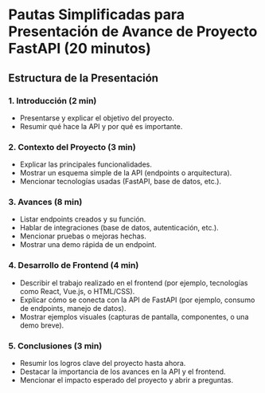# Pautas Simplificadas para Presentación de Avance de Proyecto FastAPI (20 minutos)

## Estructura de la Presentación

### 1. Introducción (2 min)
- Presentarse y explicar el objetivo del proyecto.
- Resumir qué hace la API y por qué es importante.

### 2. Contexto del Proyecto (3 min)
- Explicar las principales funcionalidades.
- Mostrar un esquema simple de la API (endpoints o arquitectura).
- Mencionar tecnologías usadas (FastAPI, base de datos, etc.).

### 3. Avances (8 min)
- Listar endpoints creados y su función.
- Hablar de integraciones (base de datos, autenticación, etc.).
- Mencionar pruebas o mejoras hechas.
- Mostrar una demo rápida de un endpoint.

### 4. Desarrollo de Frontend (4 min)
- Describir el trabajo realizado en el frontend (por ejemplo, tecnologías como React, Vue.js, o HTML/CSS).
- Explicar cómo se conecta con la API de FastAPI (por ejemplo, consumo de endpoints, manejo de datos).
- Mostrar ejemplos visuales (capturas de pantalla, componentes, o una demo breve).

### 5. Conclusiones (3 min)
- Resumir los logros clave del proyecto hasta ahora.
- Destacar la importancia de los avances en la API y el frontend.
- Mencionar el impacto esperado del proyecto y abrir a preguntas.


